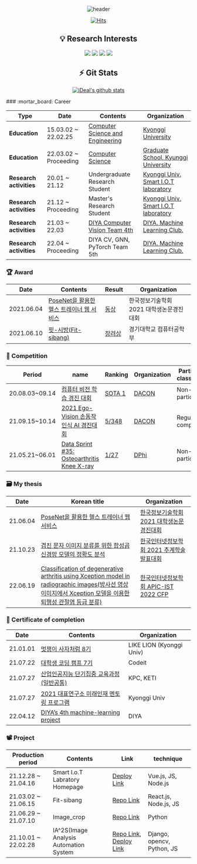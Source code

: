 <div align="center">

![header](https://capsule-render.vercel.app/api?type=soft&color=auto&height=170&section=header&text=%20Lee%20Sangmin%20&fontSize=50)

[![Hits](https://hits.seeyoufarm.com/api/count/incr/badge.svg?url=https%3A%2F%2Fgithub.com%2Fd9249&count_bg=%23F73838&title_bg=%23555555&icon=github.svg&icon_color=%23FFFFFF&title=Hits&edge_flat=false)](https://hits.seeyoufarm.com)

</div>

<div align="center">

## 💡 Research Interests

<img src="https://img.shields.io/badge/Deep_Learing-000000?style=flat-square&logo=Deep_Learing&logoColor=white"/></a>
<img src="https://img.shields.io/badge/Generative_Neural_Network-000000?style=flat-square&logo=Generative_Neural_Network&logoColor=white"/></a>
<img src="https://img.shields.io/badge/Convolutional_Neural_Network-000000?style=flat-square&logo=Convolutional_Neural_Network&logoColor=white"/></a>
<img src="https://img.shields.io/badge/Computer_Vision-000000?style=flat-square&logo=Computer_Vision&logoColor=white"/></a>

## ⚡️ Git Stats

[![iDeal's github stats](https://github-readme-stats.vercel.app/api?username=d9249&show_icons=true&count_private=true&theme=dark)](https://github.com/anuraghazra/github-readme-stats)

</div>
### :mortar_board: Career

| **Type** | **Date**| **Contents**| **Organization**|
|---|---|---|---|
| **Education** | 15.03.02 ~ 22.02.25 | [Computer Science and Engineering](http://cs.kyonggi.ac.kr:8080/Index) | [Kyonggi University](http://www.kyonggi.ac.kr/) |
| **Education** | 22.03.02 ~ Proceeding | [Computer Science](http://cs.kyonggi.ac.kr:8080/Index) | [Graduate School, Kyunggi University](http://www.kyonggi.ac.kr/) |
| **Research activities** | 20.01 ~ 21.12 | Undergraduate Research Student | [Kyonggi Univ. Smart I.O.T laboratory](https://netlab.kyonggi.ac.kr/) |
| **Research activities** | 21.12 ~ Proceeding | Master's Research Student | [Kyonggi Univ. Smart I.O.T laboratory](https://netlab.kyonggi.ac.kr/) |
| **Research activities** | 21.03 ~ 22.03 | [DIYA Computer Vision Team 4th](https://velog.io/@d9249/DIYA-5기를-시작하며-4기-회고록) | [DIYA. Machine Learning Club.](https://blog.diyaml.com/) |
| **Research activities** | 22.04 ~ Proceeding | DIYA CV, GNN, PyTorch Team 5th | [DIYA. Machine Learning Club.](https://blog.diyaml.com/) |
  

### :trophy: Award
  
| **Date** | **Contents** | **Result** | **Organization**|
|---|---|---|---|
|2021.06.04 | [PoseNet을 활용한 헬스 트레이너 웹 서비스](https://github.com/KGU-Code-15/fit-sibang/blob/main/Develop%20docs/PoseNet%EC%9D%84%20%ED%99%9C%EC%9A%A9%ED%95%9C%20%ED%97%AC%EC%8A%A4%20%ED%8A%B8%EB%A0%88%EC%9D%B4%EB%84%88%20%EC%9B%B9%20%EC%84%9C%EB%B9%84%EC%8A%A4.pdf) | [동상](https://github.com/d9249/Portfolio/blob/main/Attachment/%5B16%5D%20%EB%8F%99%EC%83%81_%EC%9D%B4%EC%83%81%EB%AF%BC_PoseNet%EC%9D%84%20%ED%99%9C%EC%9A%A9%ED%95%9C%20%ED%97%AC%EC%8A%A4%20%ED%8A%B8%EB%A0%88%EC%9D%B4%EB%84%88%20%EC%9B%B9%20%EC%84%9C%EB%B9%84%EC%8A%A4.pdf) | 한국정보기술학회 2021 대학생논문경진대회 |
|2021.06.10 | [핏-시방(Fit-sibang)](https://www.youtube.com/watch?v=GJUjvelC5Ys) | [장려상](https://github.com/KGU-Code-15/fit-sibang/blob/main/Develop%20docs/Code-15%20AI%E1%84%8F%E1%85%A5%E1%86%B7%E1%84%91%E1%85%B2%E1%84%90%E1%85%A5%E1%84%80%E1%85%A9%E1%86%BC%E1%84%92%E1%85%A1%E1%86%A8%E1%84%87%E1%85%AE%20%E1%84%8C%E1%85%A1%E1%86%BC%E1%84%85%E1%85%A7%E1%84%89%E1%85%A1%E1%86%BC.jpeg) | 경기대학교 컴퓨터공학부 |

### 🎡 Competition

| Period           | name                                                         | Ranking                                                      | Organization                         | Participation classification. |
| ---------------- | ------------------------------------------------------------ | ------------------------------------------------------------ | ------------------------------------ | ----------------------------- |
| 20.08.03~09.14 | [컴퓨터 비전 학습 경진 대회](https://dacon.io/competitions/official/235626/overview/description) | [SOTA 1](https://github.com/d9249/DACON/tree/main/%EC%BB%B4%ED%93%A8%ED%84%B0%20%EB%B9%84%EC%A0%84%20%ED%95%99%EC%8A%B5%20%EA%B2%BD%EC%A7%84%20%EB%8C%80%ED%9A%8C/Voting%20ensemble(After%20parameter%20optimization)) | [DACON](https://dacon.io/)           | Non-regular participation.    |
| 21.09.15~10.14 | [2021 Ego-Vision 손동작 인식 AI 경진대회](https://dacon.io/competitions/official/235805/overview/description) | [5/348](https://dacon.io/codeshare/3596)                     | [DACON](https://dacon.io/)           | Regular competition           |
| 21.05.21~06.01 | [Data Sprint #35: Osteoarthritis Knee X-ray](https://dphi.tech/challenges/data-sprint-35-osteoarthritis-knee-x-ray/81/overview/about) | [1/27](https://dphi.tech/challenges/data-sprint-35-osteoarthritis-knee-x-ray/81/leaderboard/practice/) | [DPhi](https://dphi.tech/community/) | Non-regular participation.    |
  
### 🗃 My thesis

| Date       | Korean title                                                 | Organization                        |
| ---------- | ------------------------------------------------------------ | ----------------------------------- |
| 21.06.04 | [PoseNet을 활용한 헬스 트레이너 웹 서비스](https://github.com/d9249/Master/blob/main/논문/PoseNet을%20활용한%20헬스%20트레이너%20웹%20서비스/PoseNet을%20활용한%20헬스%20트레이너%20웹%20서비스.pdf)                     | [한국정보기술학회 2021 대학생논문경진대회](https://www.dbpia.co.kr/journal/articleDetail?nodeId=NODE10569082&language=ko_KR) |
| 21.10.23 | [겹친 문자 이미지 분류를 위한 합성곱 신경망 모델의 정확도 분석](https://github.com/d9249/Master/blob/main/논문/겹친%20문자%20이미지%20분류를%20위한%20합성곱%20신경망%20모델의%20정확도%20분석/2021%20한국인터넷정보학회%20추계학술발표대회/겹친%20문자%20이미지%20분류를%20위한%20합성곱%20신경망%20모델의%20정확도%20분석.pdf) | [한국인터넷정보학회 2021 추계학술발표대회](https://www.manuscriptlink.com/society/ksii/conference/fall2021) |
| 22.06.19 | [Classification of degenerative arthritis using Xception model in radiographic images(방사선 영상 이미지에서 Xception 모델을 이용한 퇴행성 관절염 등급 분류)]() | [한국인터넷정보학회 APIC-IST 2022 CFP](http://apicist.org/2022/) |

### 📁 Certificate of completion

| Date       | Contents                                                     | Organization |
| ---------- | ------------------------------------------------------------ | ------------ |
| 21.01.01 | [멋쟁이 사자처럼 8기](https://github.com/d9249/Master/blob/main/수료증/멋쟁이%20사자처럼%20수료증.pdf) | LIKE LION (Kyonggi Univ)      |
| 21.07.22 | [대학생 코딩 캠프 7기](https://github.com/d9249/Master/blob/main/수료증/대코캠_수료증_7기.pdf) | Codeit       |
| 21.07.27 | [산업인공지능 단기집중 교육과정(일반공통)](https://github.com/d9249/Master/blob/main/수료증/산업인공지능%20단기집중교육/산업인공지능%20단기집중교육(일반)%20수료증.jpg) | KPC, KETI    |
| 21.07.27 | [2021 대표연구소 미래인재 멘토링 프로그램](https://github.com/d9249/Master/blob/main/수료증/%5B이수증%5D%5B신규%5D%202021%20대표연구소%20미래인재%20멘토링%20프로그램.pdf) | Kyonggi Univ    |
| 22.04.12 | [DIYA’s 4th machine-learning project](https://github.com/d9249/Master/blob/main/수료증/Sangmin_Lee.pdf) | DIYA    |

### 📽 Project

| Production period       | Contents                                                     | Link | technique |
| ---------- | ------------------------------------------------------------ | ------------ | ------------ |
| 21.12.28 ~ 21.04.16 | Smart I.o.T Labratory Homepage | [Deploy Link](https://netlab.kyonggi.ac.kr/)    |  Vue.js, JS, Node.js |
| 21.03.02 ~ 21.06.15 | Fit-sibang | [Repo Link](https://github.com/KGU-Code-15/fit-sibang)    | React.js, Node.js, JS |
| 21.06.29 ~ 21.07.10 | Image_crop | [Repo Link](https://github.com/d9249/Image_Crop)       | Python |
| 21.10.01 ~ 22.02.28 | IA^2S(Image Analysis Automation System | [Repo Link](https://github.com/HHFEHH/crack-automation), [Deploy Link](http://ideal96.synology.me:7000/)    | Django, opencv, Python, JS |